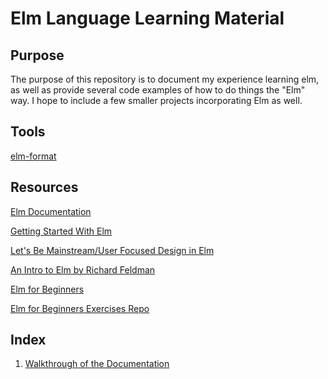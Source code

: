 # Elm Language Learning Material

## Purpose

The purpose of this repository is to document my experience learning elm, as well as provide several code examples
of how to do things the "Elm" way. I hope to include a few smaller projects incorporating Elm as well.

## Tools

[elm-format](https://github.com/avh4/elm-format)

## Resources

[Elm Documentation](http://elm-lang.org/docs)

[Getting Started With Elm](https://guide.elm-lang.org/)

[Let's Be Mainstream/User Focused Design in Elm](http://www.elmbark.com/2016/03/16/mainstream-elm-user-focused-design)

[An Intro to Elm by Richard Feldman](https://www.youtube.com/watch?v=zBHB9i8e3Kc)

[Elm for Beginners](http://courses.knowthen.com/p/elm-for-beginners)

[Elm for Beginners Exercises Repo](https://github.com/knowthen/elm)


## Index

1. [Walkthrough of the Documentation](https://github.com/garrett-vangilder/ElmLearningMaterial/tree/master/docExamples)
